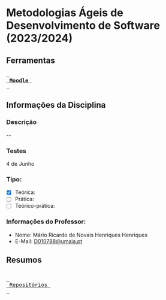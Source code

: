 # Metodologias Ágeis de Desenvolvimento de Software (2023/2024)
## Ferramentas
[<kbd> <br> **Moodle** <br> </kbd>](https://moodle.maieutica.pt/course/view.php?id=18705)
## Informações da Disciplina
### Descrição 
--
### Testes
4 de Junho
### Tipo: 
- [x] Teórica: 
- [ ] Prática: 
- [ ] Teórico-prática: 
### Informações do Professor:
- Nome: Mário Ricardo de Novais Henriques Henriques
- E-Mail: D010788@umaia.pt
## Resumos

## 
[<kbd> <br> Repositórios <br> </kbd>](https://github.com/orgs/FaculdadeLicenciatura/repositories)
